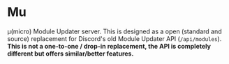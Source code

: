 # Mu
μ(micro) Module Updater server. This is designed as a open (standard and source) replacement for Discord's old Module Updater API (`/api/modules`). **This is not a one-to-one / drop-in replacement, the API is completely different but offers similar/better features.**